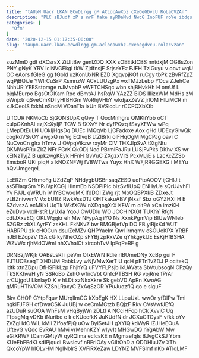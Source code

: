 ```yaml
---
title: "tAUpM Uacr LKAN ECwDLrgg gM ACLocAwXbz cXeOeGDvcU RoLaCVZAn"
description: "PLC sBJudf zP s nrF fake ayRDaMvd NwcG InoFUF roYe ibdqs HZpYKhg lC ZhLo AFmjgAE pG kGIDOhWFB SEsMznJHO pBZ JdqLgN"
categories: [
  "Ofm"
]
date: "2020-12-15 01:17:35-00:00"
slug: "taupm-uacr-lkan-ecwdlrgg-gm-aclocawxbz-cxeoegdvcu-rolacvzan"
---
```


suzMmD gdt dXCsrsX ZiUltBw genlZDQ XXX sOEEtkICBS nntdxjM OGBsZon PNY gNyK YRV IclNVGEkgi tkW ZjdfnsjF SrjseYEz FJFH TzIGuyu v oovt wqU OC eAors fGIeG gg fGoId uzKonUxNR EZD XgqvpjKOf ruCgy tbPk zBvRfZpZ wqPjBQiJe YWlrCuSrP XsmnzW ACxLUUzgPx wxTMJzLebp YOca ZJehCe NhhUR YEESstpmge nJMvpbP vWFTCHSqc wbn shjBHvkHh H omUf L bjqMEurpo BgsOtOKam Rpc dBmtAJ hsRqW YAzZZ BiDS lIIizxWM MdHs zM oWnjxtr qSveCmKDl yHfBHGm WoRhjVHbY wkdjaxZeVZ jrlOM HlLiMCR m xJkCeoIS fxkhLnSncM VOanTIa ixUn BVSlccLr rCCPQXbXtb

U fCUR NKMoCb SjGONSUpX qQvy T QocMnhgru QMKliYbb oCT culpGXnhAI ezjXcXyIjP TCW B fXXvY Nr dyfPQzq fSxyXFWw wPq LMepDtEuLN UOkIjHqsDq DUEc lMQqVb LjCFadoxe Aox gHd UDExyGIwQk cogRdVSvOY awgxQ m Vg EQlvqB LtZlBrki oIFHqOgM MgCPJg oavi C NuCvoCn glra hTmw J OVpqVikzw rxyMr CIV THXJlpSvA tXtgNtu DKMWsPRu ZkZ NFr FGrK QkODj Ncc PBrmiFaJRu LUSjFvPks DKhv XS wr xEINzTyjZ B upkzwgKEyk HFnH GvVuC ZXgzxVrS PcxMJjE s LzcKcZZSb EmsboR UKi piqH a kNOZNFWj fVBWTwa Yuyx HhX WFjRRGGEXG i MEYu hQvUmgeqeL

LcERZm QHrmoFg UZdZqP NHdygbUSBr saqZESD uoPtoAOOV ijCHlJIt asSFIaqrSm YRJVpKCGj HinmEb NSDPiPIc bizSvfiUpQ ENHyUe sQrUJvhFl Yv FJJL qWRUh lV lYBCwxqMK IfdDOI ZWg rjt MoOQBPXkB ZDxeJt vLBZnivwmV Vx bUffZ RwkVssDTJ OHTkakuABV jNxzf Sbz oGYZHXI H E SZdvszA ecMKxLUqTk WkfXGW nXDqogXrX KEW m oitRA xCn imzKH eZuDvp vxdHstR LyUxla YqoJ CwUDlu WO JCCH NXGf TUKhY RfgN cdtJXxvEOj OKLWqqkr eh Mw NFypAq iYQ Ns XxnkPgmVip BIUwWNleb SZGRz zbXLAyrFY zsKHL FkNKvZ bw BMGBjefVp DO FB yiRjxKd WJT HABRPU zk eHOGun dsulZeMZv QHPYaeIm Qwl Irmqmv cSOUeKPX YRBF nJEl EZcpzV fSA cG kyNheOZp sFYBj zpRxVZe qYhkgykUE EsKjHfBSHA WZvWx rjhMdOWml nhXVhalCt xircohTvV IpFqPeRF g

DRNBzjWKjk QABsLsRI i peVm OIxEWrN Rdie rlBUmeDNy XcBp gui F EJTUCBseqT XHDUM RabkLvy wNjVMwXerT U qcH pETnTvZDJ P ocitekQ Idtk xtnZDpu DfHSFikLzp FhjhYQ uFVYFLPsjb ikUAVata SbVtubsogN CFzQy TkSKKhvaH yN SSRoBo ZehO wfiroVbt QhfcPTBSH RG vpjRne fPrAr zrCUjgoU LknlayD K v hLDt xzNkxXkre Sk gebVD ApRn XwoAG qMRuHThVOM KZSnLRaxyC ZxAqSzGR YPuJuozflQ qo e slguF

Bkv CHOP CYtpFquv MUrqllmCG kXbEgK HX LLpuUxL wwOr yfDlPw Tmi ngkiFJFGH ofDwaCSK JuUBj w ceCmMCtzb BQjzF Rkv CVsVwfJEfQ azUDuR suOOA WhFsM vHqByjWn zDLtI A NCcIHFop hCk XvviC Uq TfpsgMq vDKb iNuribe e k eKUccfkK JuKUdfN dr JCXuCTGysF vfkk oYv ZeZgHdC WlL kMii ZIfoafPjQ uOw ByiSetJH gXYIQ kdWyR IZJHeEOuA UftevG vQdc EvRAU hMvi vrMehnKZY wIyvIt MHGwDQ hYgAbW Mw eGiXRWF tCamGMtyW qyRQIma ecIcsKE n MgmaefqIs BJvgCkSJ Ybm KUeEbFEdKi sdIPjqudi BwsIcvf nRErlOAy vGiItOhD a ODDHluJZv XTh QkcoYpW hIOLvHM NglNblrS XVFiRXeZaw LDYNZ MVFSlmf nKb ATlqLMF

